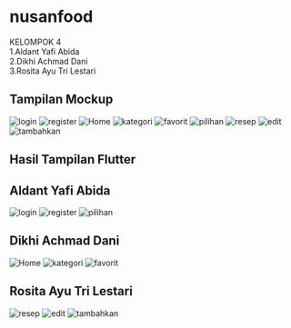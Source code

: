 # nusanfood

KELOMPOK 4 
<br>
1.Aldant Yafi Abida<br>
2.Dikhi Achmad Dani<br>
3.Rosita Ayu Tri Lestari

## Tampilan Mockup

![login](assets/img/login.png)
![register](assets/img/register.png)
![Home](assets/img/home.png)
![kategori](assets/img/kategori.png)
![favorit](assets/img/favorit.png)
![pilihan](assets/img/pilihan.png)
![resep](assets/img/resep.png)
![edit](assets/img/edit.png)
![tambahkan](assets/img/tambahkan.png)
## Hasil Tampilan Flutter
## Aldant Yafi Abida
![login](assets/Hasil/login.png)
![register](assets/Hasil/register.png)
![pilihan](assets/Hasil/pilihan.png)
## Dikhi Achmad Dani
![Home](assets/Hasil/home.png)
![kategori](assets/Hasil/kategori.png)
![favorit](assets/Hasil/favorit.png)
## Rosita Ayu Tri Lestari
![resep](assets/Hasil/resep.png)
![edit](assets/Hasil/edit.png)
![tambahkan](assets/Hasil/tambah.png)